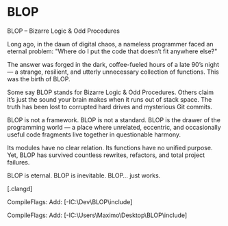 # BLOP
BLOP – Bizarre Logic & Odd Procedures

Long ago, in the dawn of digital chaos, a nameless programmer faced an eternal problem:
"Where do I put the code that doesn’t fit anywhere else?"

The answer was forged in the dark, coffee-fueled hours of a late 90’s night — a strange, resilient, and utterly unnecessary collection of functions. This was the birth of BLOP.

Some say BLOP stands for Bizarre Logic & Odd Procedures.
Others claim it’s just the sound your brain makes when it runs out of stack space.
The truth has been lost to corrupted hard drives and mysterious Git commits.

BLOP is not a framework.
BLOP is not a standard.
BLOP is the drawer of the programming world — a place where unrelated, eccentric, and occasionally useful code fragments live together in questionable harmony.

Its modules have no clear relation.
Its functions have no unified purpose.
Yet, BLOP has survived countless rewrites, refactors, and total project failures.

BLOP is eternal.
BLOP is inevitable.
BLOP… just works.

[.clangd]

CompileFlags:
  Add: [-IC:\Dev\BLOP\include]

CompileFlags:
  Add: [-IC:\Users\Maximo\Desktop\BLOP\include]